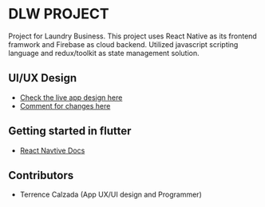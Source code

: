# DLW PROJECT

Project for Laundry Business. This project uses React Native as its frontend framwork and Firebase as cloud backend. Utilized javascript scripting language and redux/toolkit as state management solution.

## UI/UX Design

- [Check the live app design here](https://www.figma.com/proto/1iKljyh6bTiSo9ByyT1kis/DLW?node-id=12%3A124&scaling=min-zoom&page-id=0%3A1&starting-point-node-id=12%3A114)
- [Comment for changes here](https://www.figma.com/file/1iKljyh6bTiSo9ByyT1kis/DLW?node-id=0%3A1)

## Getting started in flutter

- [React Navtive Docs](https://reactnative.dev/docs/getting-started)

## Contributors

- Terrence Calzada (App UX/UI design and Programmer)
